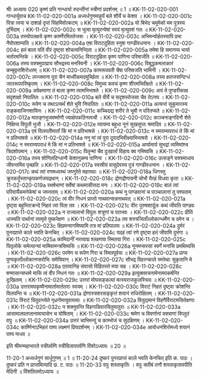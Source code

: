 श्रीः
अध्यायः 020
कृष्णं प्रति गान्धार्या रुदन्तीनां स्त्रीणां प्रदर्शनम् ॥ 1 ॥
KK-11-02-020-001	गान्धार्युवाच 
KK-11-02-020-001a	अध्यर्धगुणमाहुर्यं बले शौर्ये च केशव ।
KK-11-02-020-001c	पित्रा त्वया च दाशार्ह दृप्तं सिंहमिवोत्कटम् ॥
KK-11-02-020-002a	यो बिभेद चमूमेको मम पुत्रस्य दुर्भिदाम् ।
KK-11-02-020-002c	स भूत्वा मृत्युरन्येषां स्वयं मृत्युवशं गतः ॥
KK-11-02-020-003a	तस्योपलक्षये कृष्ण कार्ष्णेरमिततेजसः ।
KK-11-02-020-003c	अभिमन्योर्हतस्यापि प्रभा नैवोपशाम्यति ॥
KK-11-02-020-004a	एषा विराटदुहिता स्नुषा गाण्डीवधन्वनः ।
KK-11-02-020-004c	हतं बाला पतिं वीरं दृष्ट्वा शोचत्यनिन्दिता ॥
KK-11-02-020-005a	तमेषा हि समागम्य भार्या भर्तारमन्तिके ।
KK-11-02-020-005c	विराटदुहिता कृष्ण पाणिना परिमार्जति ॥
KK-11-02-020-006a	तस्य वक्त्रमुपाघ्राय सौभद्रस्य मनस्विनी ।
KK-11-02-020-006c	विबुद्धकमलाकारं कम्बुवृत्तशिरोधरम् ॥
KK-11-02-020-007a	कामरूपवती चैषा परिष्वजति भामिनी ।
KK-11-02-020-007c	लज्जमाना पुरा चैनं माध्वीकमदमूर्च्छिता ॥
KK-11-02-020-008a	तस्य क्षतजसन्दिग्धं जातरूपपरिष्कृतम् ।
KK-11-02-020-008c	विमुच्य कवचं कृष्ण शीरमभिवीक्षते ॥
KK-11-02-020-009a	अवेक्षमाणा तं बाला कृष्ण त्वामभिभाषते ।
KK-11-02-020-009c	अयं ते पुण्डरीकाक्ष सदृशाक्षो निपातितः ॥
KK-11-02-020-010a	बले वीर्ये च सदृशस्तेजसा चैव तेऽनघ ।
KK-11-02-020-010c	रूपेण च तथाऽत्यर्थं शेते भुवि निपातितः ॥
KK-11-02-020-011a	अत्यन्तं सुकुमारस्य राङ्कवाजिनशायिनः ।
KK-11-02-020-011c	कच्चिदद्य शरीरं ते भूमौ न परितप्यते ॥
KK-11-02-020-012a	मातङ्गभुजवर्ष्माणौ ज्याक्षेपकठिनत्वचौ ।
KK-11-02-020-012c	काञ्चनाङ्गदिनौ शेते निक्षिप्य विपुलौ भुजौ ।
KK-11-02-020-012e	व्यायम्य बहुधा नूनं सुखसुप्तः श्रमादिव ॥
KK-11-02-020-013a	एवं विलपतीमार्तां किं मां न प्रतिभाषसे ।
KK-11-02-020-013c	न स्मराम्यपराधं ते किं मां न प्रतिभाषसे ॥
KK-11-02-020-014a	ननु मां त्वं पुरा दूरादभिवीक्ष्याभिभाषसे ।
KK-11-02-020-014c	न स्मराम्यपराधं मे किं मां न प्रतिभाषसे ॥
KK-11-02-020-015a	आर्यामार्य सुभद्रां त्वमिमांश्च त्रिदशोपमान् ।
KK-11-02-020-015c	पितॄन्मां चैव दुःखार्तां विहाय क्व गमिष्यसि ॥
KK-11-02-020-016a	तस्य शोणितदिग्धान्वै केशानुन्नम्य पाणिना ।
KK-11-02-020-016c	उत्सङ्गे वक्त्रमाधाय जीवन्तमिव पृच्छति ॥
KK-11-02-020-017a	स्वस्रीयं वासुदेवस्य पुत्रं गाण्डीवधन्वनः ।
KK-11-02-020-017c	कथं त्वां रणमध्यस्थं जघ्नुरेते महारथाः ॥
KK-11-02-020-018a	धिगस्तु क्रूरकर्तॄंस्तान्कृपकर्णजयद्रथान् ।
KK-11-02-020-018c	द्रोणद्रौणायनी चोभौ यैरहं विधवा कृता ॥
KK-11-02-020-019a	रथर्षभाणां सर्वेषां कथमासीत्तदा मनः ।
KK-11-02-020-019c	बालं त्वां परिवार्यैकमनेकेषां च जघ्नताम् ॥
KK-11-02-020-020a	कथं नु पाण्डवानां च पाञ्चालानां तु पश्यताम् ।
KK-11-02-020-020c	त्वं वीर निधनं प्राप्तो नाथवान्सन्ननाथवत् ॥
KK-11-02-020-021a	दृष्ट्वा बहुभिराक्रन्दे निहतं त्वां पिता तव ।
KK-11-02-020-021c	वीरः पुरुषशार्दूलः कथं जीवति पाण्डवः ॥
KK-11-02-020-022a	न राज्यलाभो विपुलः शत्रूणां च पराभवः ।
KK-11-02-020-022c	प्रीतिं धास्यति पार्थानां त्वामृते पुष्करेक्षण ॥
KK-11-02-020-023a	तव शस्त्रजिताँल्लोकान्धर्मेण च दमेन च ।
KK-11-02-020-023c	क्षिप्रमन्वागमिष्यामि तत्र मां प्रतिपालय ॥
KK-11-02-020-024a	दुर्मरं पुनरप्राप्ते काले भवति केनचित् ।
KK-11-02-020-024c	यदहं त्वां रणे दृष्ट्वा हतं जीवामि दुर्भगा ॥
KK-11-02-020-025a	कामिदानीं नरव्याघ्र श्लक्ष्णया स्मितया गिरा ।
KK-11-02-020-025c	पितृलोके समेत्यान्यां मामिवामन्त्रयिष्यसि ॥
KK-11-02-020-026a	नूनमप्सरसां स्वर्गे मनांसि प्रमथिष्यसि ।
KK-11-02-020-026c	परमेण च रूपेण गिरा च स्मितपूर्वया ॥
KK-11-02-020-027a	प्राप्य पुण्यकृताँल्लोकानप्सरोभिः समेयिवान् ।
KK-11-02-020-027c	सौभद्र विहरन्काले स्मरेथाः सुकृतानि मे ॥
KK-11-02-020-028a	एतावानिह संवासो विहितस्ते मया सह ।
KK-11-02-020-028c	षण्मासान्सप्तमे मासि त्वं वीर निधनं गतः ॥
KK-11-02-020-029a	इत्युक्तवचनामेनामपकर्षन्ति दुःखिताम् ।
KK-11-02-020-029c	उत्तरां मोघसङ्कल्पां मत्स्यराजकुलस्त्रियः ॥
KK-11-02-020-030a	उत्तरामपकृष्यैनामार्तामार्ततराः स्वयम् ।
KK-11-02-020-030c	विराटं निहतं दृष्ट्वा क्रोशन्ति विलपन्ति च ॥
KK-11-02-020-031a	द्रोणास्त्रशरसङ्कृत्तं शयानं रुधिरोक्षितम् ।
KK-11-02-020-031c	विराटं वितुदन्त्येते गृध्रगोमायुवायसाः ॥
KK-11-02-020-032a	वितुद्यमानं विहगैर्विराटमसितेक्षणाः ।
KK-11-02-020-032c	न शक्नुवन्ति विहगान्निवारयितुमातुराः ॥
KK-11-02-020-033a	आसामातपतप्तानामायासेन च योषिताम् ।
KK-11-02-020-033c	श्रमेण च विवर्णानां वक्त्राणां विप्लुतं वपुः ॥
KK-11-02-020-034a	उत्तरं चाभिमन्युं च काम्भोजं च सुदक्षिणम् ।
KK-11-02-020-034c	कार्ष्णिनाऽभिहतं पश्य लक्ष्मणं प्रियदर्शनम् ।
KK-11-02-020-034e	आयोधनशिरोमध्ये शयानं पश्य माधव ॥ 

इति श्रीमन्महाभारते स्त्रीपर्वणि स्त्रीविलापपर्वणि विंशोऽध्यायः ॥ 20 ॥

11-20-1 अध्यर्धगुणं सार्धुगुणम् ॥ 1 ॥ 11-20-24 दुष्करं पुनरप्राप्तं काले भवति केनचित् इति क. पाठः । दुष्करं प्रति न प्राप्तमित्यादि छ. ट. पाठः ॥ 11-20-33 वपुः शस्ताकृतिः । वपुः क्लीबं तनौ शस्ताकृतावपीति मेदिनी ॥ विंशतितमोऽध्यायः ॥
